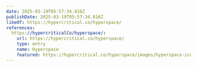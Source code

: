 ```yaml
---
date: 2025-03-19T05:57:34.816Z
publishDate: 2025-03-19T05:57:34.816Z
likeOf: https://hypercritical.co/hyperspace/
references:
  https://hypercriticalCo/hyperspace/:
    url: https://hypercritical.co/hyperspace/
    type: entry
    name: Hyperspace
    featured: https://hypercritical.co/hyperspace/images/hyperspace-icon-1024-lossy.png
---
```

